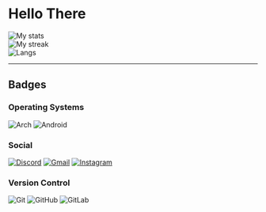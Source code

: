 # Hello There

![My stats](https://github-readme-stats.vercel.app/api?username=DemonKingSwarn&theme=dracula&show_icons=true)  
![My streak](https://github-readme-streak-stats.herokuapp.com/?user=DemonKingSwarn&theme=dracula&hide_border=false)<br/>
![Langs](https://github-readme-stats.vercel.app/api/top-langs/?username=DemonKingSwarn&theme=dracula&hide_border=false&include_all_commits=false&count_private=false&layout=compact)
<hr>

## Badges

### Operating Systems

![Arch](https://img.shields.io/badge/Arch%20Linux-1793D1?logo=arch-linux&logoColor=fff&style=for-the-badge)
![Android](https://img.shields.io/badge/Android-3DDC84?style=for-the-badge&logo=android&logoColor=white)

### Social

[![Discord](https://img.shields.io/badge/Discord-%235865F2.svg?style=for-the-badge&logo=discord&logoColor=white)](https://discordapp.com/users/453522683745927178/)
[![Gmail](https://img.shields.io/badge/Gmail-D14836?style=for-the-badge&logo=gmail&logoColor=white)](mailto:swarnaditya.isometric@gmail.com)
[![Instagram](https://img.shields.io/badge/Instagram-%23E4405F.svg?style=for-the-badge&logo=Instagram&logoColor=white)](https://instagram.com/demonkingswarn)

### Version Control

![Git](https://img.shields.io/badge/git-%23F05033.svg?style=for-the-badge&logo=git&logoColor=white)
![GitHub](https://img.shields.io/badge/github-%23121011.svg?style=for-the-badge&logo=github&logoColor=white)
![GitLab](https://img.shields.io/badge/gitlab-%23181717.svg?style=for-the-badge&logo=gitlab&logoColor=white)

